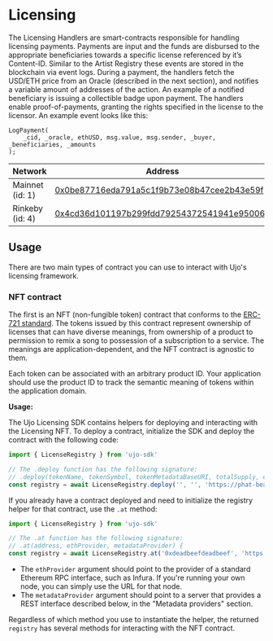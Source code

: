 # Licensing

The Licensing Handlers are smart-contracts responsible for handling licensing payments. Payments are input and the funds are disbursed to the appropriate beneficiaries towards a specific license referenced by it’s Content-ID. Similar to the Artist Registry these events are stored in the blockchain via event logs. During a payment, the handlers fetch the USD/ETH price from an Oracle (described in the next section), and notifies a variable amount of addresses of the action. An example of a notified beneficiary is issuing a collectible badge upon payment. The handlers enable proof-of-payments, granting the rights specified in the license to the licensor. An example event looks like this:

```solidity
LogPayment(
    _cid, _oracle, ethUSD, msg.value, msg.sender, _buyer, _beneficiaries, _amounts
);
```

| Network         | Address                                                                                                                       |
| --------------- | ----------------------------------------------------------------------------------------------------------------------------- |
| Mainnet (id: 1) | [0x0be87716eda791a5c1f9b73e08b47cee2b43e59f](https://etherscan.io/address/0x0be87716eda791a5c1f9b73e08b47cee2b43e59f)         |
| Rinkeby (id: 4) | [0x4cd36d101197b299fdd79254372541941e950066](https://rinkeby.etherscan.io/address/0x4cd36d101197b299fdd79254372541941e950066) |



## Usage

There are two main types of contract you can use to interact with Ujo's licensing framework.

### NFT contract

The first is an NFT (non-fungible token) contract that conforms to the [ERC-721 standard](https://github.com/ethereum/EIPs/issues/721).  The tokens issued by this contract represent ownership of licenses that can have diverse meanings, from ownership of a product to permission to remix a song to possession of a subscription to a service.  The meanings are application-dependent, and the NFT contract is agnostic to them.

Each token can be associated with an arbitrary product ID.  Your application should use the product ID to track the semantic meaning of tokens within the application domain.

**Usage:**

The Ujo Licensing SDK contains helpers for deploying and interacting with the Licensing NFT.  To deploy a contract, initialize the SDK and deploy the contract with the following code:

```js
import { LicenseRegistry } from 'ujo-sdk'

// The .deploy function has the following signature:
// .deploy(tokenName, tokenSymbol, tokenMetadataBaseURI, totalSupply, ethProvider, metadataProvider) {
const registry = await LicenseRegistry.deploy('', '', 'https://phat-beats.com/licenses', 5000, 'https://infura.io/v3/deadbeef', 'https://ujo.dev/licensing/metadata')
```

If you already have a contract deployed and need to initialize the registry helper for that contract, use the `.at` method:

```js
import { LicenseRegistry } from 'ujo-sdk'

// The .at function has the following signature:
// .at(address, ethProvider, metadataProvider) {
const registry = await LicenseRegistry.at('0xdeadbeefdeadbeef', 'https://infura.io/v3/deadbeef', 'https://ujo.dev/licensing/metadata')
```

- The `ethProvider` argument should point to the provider of a standard Ethereum RPC interface, such as Infura.  If you're running your own node, you can simply use the URL for that node.
- The `metadataProvider` argument should point to a server that provides a REST interface described below, in the "Metadata providers" section.

Regardless of which method you use to instantiate the helper, the returned `registry` has several methods for interacting with the NFT contract.








